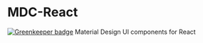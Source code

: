 # MDC-React

[![Greenkeeper badge](https://badges.greenkeeper.io/yeliex/mdc-react.svg)](https://greenkeeper.io/)
Material Design UI components for React

